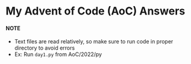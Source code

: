# My Advent of Code (AoC) Answers
#### NOTE
- Text files are read relatively, so make sure to run code in proper directory to avoid errors
- Ex: Run `day1.py` from AoC/2022/py
